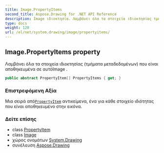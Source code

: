 ```yaml
---
title: Image.PropertyItems
second_title: Aspose.Drawing for .NET API Reference
description: Image ιδιοκτησία. Λαμβάνει όλα τα στοιχεία ιδιοκτησίας τμήματα μεταδεδομένων που είναι αποθηκευμένα σε αυτόImage .
type: docs
weight: 120
url: /el/net/system.drawing/image/propertyitems/
---
```

## Image.PropertyItems property

Λαμβάνει όλα τα στοιχεία ιδιοκτησίας (τμήματα μεταδεδομένων) που είναι αποθηκευμένα σε αυτόImage .

```csharp
public abstract PropertyItem[] PropertyItems { get; }
```

### Επιστρεφόμενη Αξία

Μια σειρά από[`PropertyItem`](../../../system.drawing.imaging/propertyitem/) αντικείμενα, ένα για κάθε στοιχείο ιδιότητας που είναι αποθηκευμένο στην εικόνα.

### Δείτε επίσης

* class [PropertyItem](../../../system.drawing.imaging/propertyitem/)
* class [Image](../)
* χώρος ονομάτων [System.Drawing](../../image/)
* συνέλευση [Aspose.Drawing](../../../)



